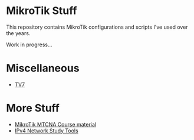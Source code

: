 # MikroTik Stuff

This repository contains MikroTik configurations and scripts I've used over the years.

Work in progress...

# Miscellaneous
 - [TV7](notes/TV7.md)

# More Stuff
 - [MikroTik MTCNA Course material](https://gitlab.com/ch-tbz-wb/Stud/NWA/-/tree/main/2_Unterrichtsressourcen/B_MTCNA)
 - [IPv4 Network Study Tools](https://github.com/muqiuq/BeASwitch/)

